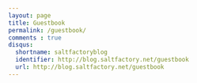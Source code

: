 ```yaml
---
layout: page
title: Guestbook
permalink: /guestbook/
comments : true
disqus:
  shortname: saltfactoryblog
  identifier: http://blog.saltfactory.net/guestbook
  url: http://blog.saltfactory.net/guestbook
---
```

